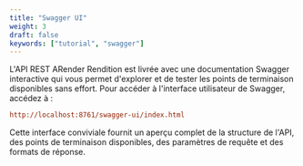```yaml
---
title: "Swagger UI"
weight: 3
draft: false
keywords: ["tutorial", "swagger"]
---
```


L'API REST ARender Rendition est livrée avec une documentation Swagger interactive qui vous permet d'explorer et de tester les points de terminaison disponibles sans effort. Pour accéder à l'interface utilisateur de Swagger, accédez à :

```cfg
http://localhost:8761/swagger-ui/index.html
```

Cette interface conviviale fournit un aperçu complet de la structure de l'API, des points de terminaison disponibles, des paramètres de requête et des formats de réponse.